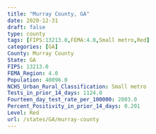```yaml
---
title: "Murray County, GA"
date: 2020-12-31
draft: false
type: county
tags: [FIPS:13213.0,FEMA:4.0,Small metro,Red]
categories: [GA]
County: Murray County
State: GA
FIPS: 13213.0
FEMA_Region: 4.0
Population: 40096.0
NCHS_Urban_Rural_Classification: Small metro
Tests_in_prior_14_days: 1124.0
Fourteen_day_test_rate_per_100000: 2803.0
Percent_Positivity_in_prior_14_days: 0.201
Level: Red
url: /states/GA/murray-county
---
```



